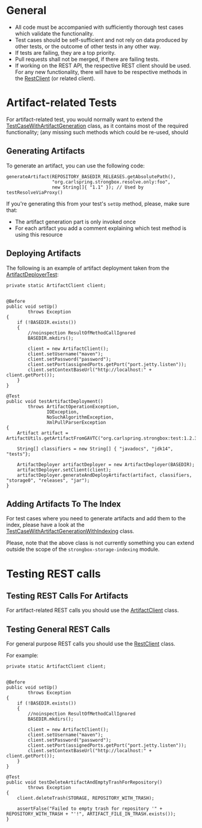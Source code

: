 # General

* All code must be accompanied with sufficiently thorough test cases which validate the functionality.
* Test cases should be self-sufficient and not rely on data produced by other tests, or the outcome of other tests in any other way.
* If tests are failing, they are a top priority.
* Pull requests shall not be merged, if there are failing tests.
* If working on the REST API, the respective REST client should be used. For any new functionality, there will have to be respective methods in the [RestClient](https://github.com/strongbox/strongbox/blob/master/strongbox-rest-client/src/main/java/org/carlspring/strongbox/client/RestClient.java) (or related client).

# Artifact-related Tests

For artifact-related test, you would normally want to extend the [TestCaseWithArtifactGeneration](https://github.com/strongbox/strongbox/blob/master/strongbox-testing/strongbox-testing-core/src/main/java/org/carlspring/strongbox/testing/TestCaseWithArtifactGeneration.java) class, as it contains most of the required functionality; (any missing such methods which could be re-used, should 

## Generating Artifacts

To generate an artifact, you can use the following code:

    generateArtifact(REPOSITORY_BASEDIR_RELEASES.getAbsolutePath(),
                     "org.carlspring.strongbox.resolve.only:foo",
                     new String[]{ "1.1" }); // Used by testResolveViaProxy()

If you're generating this from your test's `setUp` method, please, make sure that:
* The artifact generation part is only invoked once
* For each artifact you add a comment explaining which test method is using this resource

## Deploying Artifacts

The following is an example of artifact deployment taken from the [ArtifactDeployerTest](https://github.com/strongbox/strongbox/blob/master/strongbox-testing/strongbox-testing-core/src/test/java/org/carlspring/strongbox/artifact/generator/ArtifactDeployerTest.java):


    private static ArtifactClient client;
    
    
    @Before
    public void setUp()
            throws Exception
    {
        if (!BASEDIR.exists())
        {
            //noinspection ResultOfMethodCallIgnored
            BASEDIR.mkdirs();

            client = new ArtifactClient();
            client.setUsername("maven");
            client.setPassword("password");
            client.setPort(assignedPorts.getPort("port.jetty.listen"));
            client.setContextBaseUrl("http://localhost:" + client.getPort());
        }
    }

    @Test
    public void testArtifactDeployment()
            throws ArtifactOperationException,
                   IOException,
                   NoSuchAlgorithmException,
                   XmlPullParserException
    {
        Artifact artifact = ArtifactUtils.getArtifactFromGAVTC("org.carlspring.strongbox:test:1.2.3");

        String[] classifiers = new String[] { "javadocs", "jdk14", "tests"};

        ArtifactDeployer artifactDeployer = new ArtifactDeployer(BASEDIR);
        artifactDeployer.setClient(client);
        artifactDeployer.generateAndDeployArtifact(artifact, classifiers, "storage0", "releases", "jar");
    }


## Adding Artifacts To The Index

For test cases where you need to generate artifacts and add them to the index, please have a look at the [TestCaseWithArtifactGenerationWithIndexing](https://github.com/strongbox/strongbox/blob/master/strongbox-storage/strongbox-storage-indexing/src/test/java/org/carlspring/strongbox/testing/TestCaseWithArtifactGenerationWithIndexing.java) class.

Please, note that the above class is not currently something you can extend outside the scope of the `strongbox-storage-indexing` module.

# Testing REST calls

## Testing REST Calls For Artifacts

For artifact-related REST calls you should use the [ArtifactClient](https://github.com/strongbox/strongbox/blob/master/strongbox-client/src/main/java/org/carlspring/strongbox/client/ArtifactClient.java) class.

## Testing General REST Calls

For general purpose REST calls you should use the [RestClient](https://github.com/strongbox/strongbox/blob/master/strongbox-rest-client/src/main/java/org/carlspring/strongbox/client/RestClient.java) class.

For example:

    private static ArtifactClient client;
    
    
    @Before
    public void setUp()
            throws Exception
    {
        if (!BASEDIR.exists())
        {
            //noinspection ResultOfMethodCallIgnored
            BASEDIR.mkdirs();

            client = new ArtifactClient();
            client.setUsername("maven");
            client.setPassword("password");
            client.setPort(assignedPorts.getPort("port.jetty.listen"));
            client.setContextBaseUrl("http://localhost:" + client.getPort());
        }
    }

    @Test
    public void testDeleteArtifactAndEmptyTrashForRepository()
            throws Exception
    {
        client.deleteTrash(STORAGE, REPOSITORY_WITH_TRASH);

        assertFalse("Failed to empty trash for repository '" + REPOSITORY_WITH_TRASH + "'!", ARTIFACT_FILE_IN_TRASH.exists());
    }

